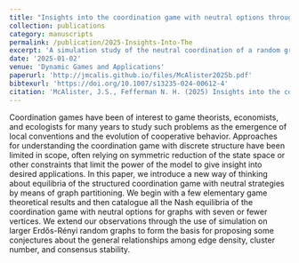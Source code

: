 ```yaml
---
title: "Insights into the coordination game with neutral options through simulation"
collection: publications
category: manuscripts
permalink: /publication/2025-Insights-Into-The
excerpt: 'A simulation study of the neutral coordination of a random graphs to gain an insight into the relationship between structure and equilibrium.'
date: '2025-01-02'
venue: 'Dynamic Games and Applications'
paperurl: 'http://jmcalis.github.io/files/McAlister2025b.pdf'
bibtexurl: 'https://doi.org/10.1007/s13235-024-00612-4'
citation: 'McAlister, J.S., Fefferman N. H. (2025) Insights into the coordination game withneutral options through simulation. <i>Dynamic Games and Applications</i> https://doi.org/10.1007/s13235-024-00612-4'
---
```

Coordination games have been of interest to game theorists, economists, and ecologists for many years to study such problems as the emergence of local conventions and the evolution of cooperative behavior. Approaches for understanding the coordination game with discrete structure have been limited in scope, often relying on symmetric reduction of the state space or other constraints that limit the power of the model to give insight into desired applications. In this paper, we introduce a new way of thinking about equilibria of the structured coordination game with neutral strategies by means of graph partitioning. We begin with a few elementary game theoretical results and then catalogue all the Nash equilibria of the coordination game with neutral options for graphs with seven or fewer vertices. We extend our observations through the use of simulation on larger Erdős-Rényi random graphs to form the basis for proposing some conjectures about the general relationships among edge density, cluster number, and consensus stability.
